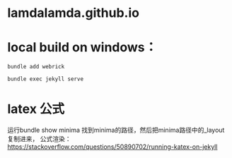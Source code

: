 # lamdalamda.github.io

# local build on windows：
`bundle add webrick`


`bundle exec jekyll serve`

# latex 公式

运行bundle show minima 找到minima的路径，然后把minima路径中的_layout复制进来，
公式渲染：
https://stackoverflow.com/questions/50890702/running-katex-on-jekyll
